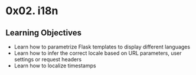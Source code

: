 # 0x02. i18n

## Learning Objectives
- Learn how to parametrize Flask templates to display different languages
- Learn how to infer the correct locale based on URL parameters, user settings or request headers
- Learn how to localize timestamps